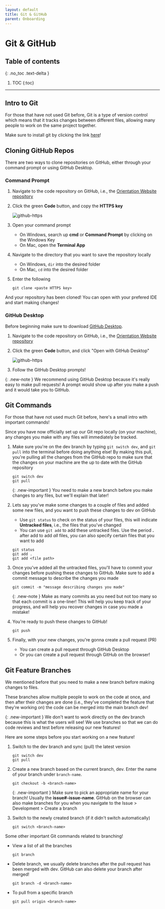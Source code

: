```yaml
---
layout: default
title: Git & GitHub
parent: Onboarding
---
```


# Git & GitHub

## Table of contents
{: .no_toc .text-delta }

1. TOC
{:toc}

---

## Intro to Git

For those that have not used Git before, Git is a type of version control which means that it tracks changes between different files, allowing many people to work on the same project together.

Make sure to install git by clicking the link [here](https://git-scm.com/downloads)!

## Cloning GitHub Repos

There are two ways to clone repositories on GitHub, either through your command prompt or using GitHub Desktop.

### Command Prompt

1. Navigate to the code repository on GitHub, i.e., the [Orientation Website repository](https://github.com/UofT-Frosh-Orientation/orientation-website)

2. Click the green **Code** button, and copy the **HTTPS key**

    ![github-https]('../../../../imgs/github-code-repo-https.png')

3. Open your command prompt
    + On Windows, search up **cmd** or **Command Prompt** by clicking on the Windows Key
    + On Mac, open the **Terminal App**

4. Navigate to the directory that you want to save the repository locally
    + On Windows, `dir` into the desired folder
    + On Mac, `cd` into the desired folder

5. Enter the following
    ```
    git clone <paste HTTPS key>
    ```

And your repository has been cloned! You can open with your prefered IDE and start making changes!

### GitHub Desktop

Before beginning make sure to download [GitHub Desktop](https://desktop.github.com/).

1. Navigate to the code repository on GitHub, i.e., the [Orientation Website repository](https://github.com/UofT-Frosh-Orientation/orientation-website)

2. Click the green **Code** button, and click "Open with GitHub Desktop"

    ![github-https]('../../../../imgs/github-code-repo-desktop.png')

3. Follow the GitHub Desktop prompts!

{: .new-note }
We recommend using GitHub Desktop because it's really easy to make pull requests! A prompt would show up after you make a push and it would take you to GitHub.

## Git Commands

For those that have not used much Git before, here's a small intro with important commands!

Since you have now officially set up our Git repo locally (on your machine), any changes you make with any files will immediately be tracked.

1. Make sure you're on the dev branch by typing `git switch dev`, and `git pull` into the terminal before doing anything else! By making this pull, you're pulling all the changes from the GitHub repo to make sure that the changes on your machine are the up to date with the GitHub repository

    ```
    git switch dev
    git pull 
    ```

    {: .new-important }
    You need to make a new branch before you make changes to any files, but we'll explain that later!

2. Lets say you've make some changes to a couple of files and added some new files, and you want to push these changes to dev on GitHub
    + Use `git status` to check on the status of your files, this will indicate **Untracked files**, i.e., the files that you've changed
    + You can use `git add` to add these untracked files. Use the period **.** after add to add *all* files, you can also specify certain files that you want to add

    ```
    git status
    git add .
    git add <file path>
    ```

3. Once you've added all the untracked files, you'll have to commit your changes before pushing these changes to GitHub. Make sure to add a commit message to describe the changes you made

    ```
    git commit -m "message describing changes you made"
    ```

    {: .new-note }
    Make as many commits as you need but not too many so that each commit is a one-liner! This will help you keep track of your progress, and will help you recover changes in case you made a mistake!

4. You're ready to push these changes to GitHub!

    ```
    git push
    ```

5. Finally, with your new changes, you're gonna create a pull request (PR)
    + You can create a pull request through GitHub Desktop
    + Or you can create a pull request through GitHub on the browser!

## Git Feature Branches

We mentioned before that you need to make a new branch before making changes to files.

These branches allow multiple people to work on the code at once, and then after their changes are done (i.e., they've completed the feature that they're working on) the code can be merged into the main branch dev!

{: .new-important }
We don't want to work directly on the dev branch because this is what the users will see! We use branches so that we can do code reviews and test before releasing our new features!

Here are some steps before you start working on a new feature!

1. Switch to the dev branch and sync (pull) the latest version
    ```
    git switch dev
    git pull
    ```
2. Create a new branch based on the current branch, dev. Enter the name of your branch under `branch-name`.
    ```
    git checkout -b <branch-name>
    ```

    {: .new-important }
    Make sure to pick an appropriate name for your branch! Usually the **issue#-issue-name**. GitHub on the browser can also make branches for you when you navigate to the Issue > Development > Create a branch

3. Switch to the newly created branch (if it didn't switch automatically)

    ```
    git switch <branch-name>
    ```

Some other important Git commands related to branching!

* View a list of all the branches
    ```
    git branch
    ```
* Delete branch, we usually delete branches after the pull request has been merged with dev. GitHub can also delete your branch after merged!
    ```
    git branch -d <branch-name>
    ```
* To pull from a specific branch
    ```
    git pull origin <branch-name>
    ```